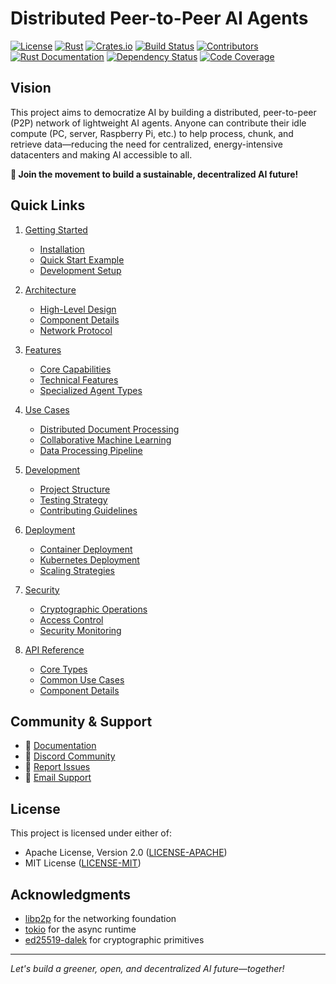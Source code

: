 # Distributed Peer-to-Peer AI Agents

[![License](https://img.shields.io/badge/License-MIT%20OR%20Apache--2.0-blue.svg)](LICENSE)
[![Rust](https://img.shields.io/badge/Rust-1.70%2B-blue.svg)](https://www.rust-lang.org)
[![Crates.io](https://img.shields.io/crates/v/p2p-ai-agents.svg)](https://crates.io/crates/p2p-ai-agents)
[![Build Status](https://img.shields.io/badge/Build-Passing-green.svg)](https://github.com/p2p-ai-agents/p2p-ai-agents)
[![Contributors](https://img.shields.io/badge/Contributors-Welcome-brightgreen.svg)](CONTRIBUTING.md)
[![Rust Documentation](https://img.shields.io/badge/docs-rustdoc-blue.svg)](https://docs.rs/p2p-ai-agents)
[![Dependency Status](https://deps.rs/repo/github/p2p-ai-agents/p2p-ai-agents/status.svg)](https://deps.rs/repo/github/p2p-ai-agents/p2p-ai-agents)
[![Code Coverage](https://codecov.io/gh/p2p-ai-agents/p2p-ai-agents/branch/main/graph/badge.svg)](https://codecov.io/gh/p2p-ai-agents/p2p-ai-agents)

## Vision

This project aims to democratize AI by building a distributed, peer-to-peer (P2P) network of lightweight AI agents. Anyone can contribute their idle compute (PC, server, Raspberry Pi, etc.) to help process, chunk, and retrieve data—reducing the need for centralized, energy-intensive datacenters and making AI accessible to all.

**🌟 Join the movement to build a sustainable, decentralized AI future!**

## Quick Links

1. [Getting Started](docs/getting-started.md)
   - [Installation](docs/getting-started.md#installation)
   - [Quick Start Example](docs/getting-started.md#quick-start-example)
   - [Development Setup](docs/getting-started.md#development-setup)

2. [Architecture](docs/architecture.md)
   - [High-Level Design](docs/architecture.md#high-level-design)
   - [Component Details](docs/architecture.md#component-details)
   - [Network Protocol](docs/architecture.md#network-protocol)

3. [Features](docs/features.md)
   - [Core Capabilities](docs/features.md#core-capabilities)
   - [Technical Features](docs/features.md#technical-features)
   - [Specialized Agent Types](docs/features.md#specialized-agent-types)

4. [Use Cases](docs/use-cases.md)
   - [Distributed Document Processing](docs/use-cases.md#distributed-document-processing)
   - [Collaborative Machine Learning](docs/use-cases.md#collaborative-machine-learning)
   - [Data Processing Pipeline](docs/use-cases.md#data-processing-pipeline)

5. [Development](docs/development.md)
   - [Project Structure](docs/development.md#project-structure)
   - [Testing Strategy](docs/development.md#testing-strategy)
   - [Contributing Guidelines](docs/development.md#contributing-guidelines)

6. [Deployment](docs/deployment.md)
   - [Container Deployment](docs/deployment.md#container-deployment)
   - [Kubernetes Deployment](docs/deployment.md#kubernetes-deployment)
   - [Scaling Strategies](docs/deployment.md#scaling-strategies)

7. [Security](docs/security.md)
   - [Cryptographic Operations](docs/security.md#cryptographic-operations)
   - [Access Control](docs/security.md#access-control)
   - [Security Monitoring](docs/security.md#security-monitoring)

8. [API Reference](docs/api-reference.md)
   - [Core Types](docs/api-reference.md#core-types)
   - [Common Use Cases](docs/api-reference.md#common-use-cases)
   - [Component Details](docs/api-reference.md#component-details)

## Community & Support

- 📖 [Documentation](https://p2p-ai-agents.readthedocs.io/)
- 💬 [Discord Community](https://discord.gg/p2p-ai-agents)
- 🐛 [Report Issues](https://github.com/p2p-ai-agents/p2p-ai-agents/issues)
- 📧 [Email Support](mailto:support@p2p-ai-agents.org)

## License

This project is licensed under either of:
- Apache License, Version 2.0 ([LICENSE-APACHE](LICENSE-APACHE))
- MIT License ([LICENSE-MIT](LICENSE-MIT))

## Acknowledgments

- [libp2p](https://libp2p.io/) for the networking foundation
- [tokio](https://tokio.rs/) for the async runtime
- [ed25519-dalek](https://github.com/dalek-cryptography/ed25519-dalek) for cryptographic primitives

---

*Let's build a greener, open, and decentralized AI future—together!* 